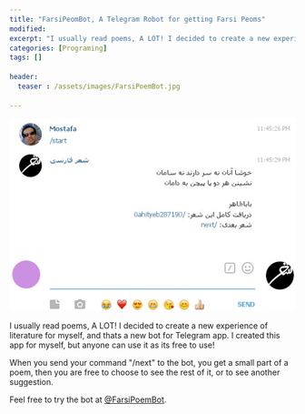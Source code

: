 ```yaml
---
title: "FarsiPeomBot, A Telegram Robot for getting Farsi Peoms"
modified:
excerpt: "I usually read poems, A LOT! I decided to create a new experience of literature for myself."
categories: [Programing]
tags: []

header:
  teaser : /assets/images/FarsiPoemBot.jpg

---
```


![FarsiPeomBot](/assets/images/FarsiPoemBot.jpg)

I usually read poems, A LOT! I decided to create a new experience of literature for myself, and thats a new bot for Telegram app.
I created this app for myself, but anyone can use it as its free to use!

When you send your command "/next" to the bot, you get a small part of a poem, then you are free to choose to see the rest of it, or to see another suggestion.

Feel free to try the bot at [@FarsiPoemBot](http://telegram.me/farsipoembot).
